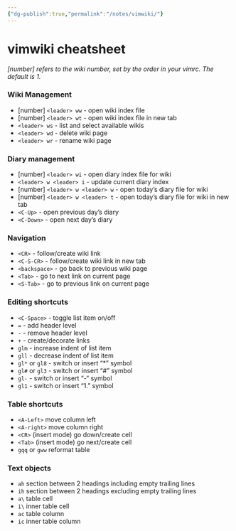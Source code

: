 ```yaml
---
{"dg-publish":true,"permalink":"/notes/vimwiki/"}
---
```


# vimwiki cheatsheet

_[number] refers to the wiki number, set by the order in your vimrc. The default is 1._

### Wiki Management

- [number] `<leader> ww` - open wiki index file
- [number] `<leader> wt` - open wiki index file in new tab
- `<leader> ws` - list and select available wikis
- `<leader> wd` - delete wiki page
- `<leader> wr` - rename wiki page

### Diary management

- [number] `<leader> wi` - open diary index file for wiki
- `<leader> w <leader> i` - update current diary index
- [number] `<leader> w <leader> w` - open today’s diary file for wiki
- [number] `<leader> w <leader> t` - open today’s diary file for wiki in new tab
- `<C-Up>` - open previous day’s diary
- `<C-Down>` - open next day’s diary

### Navigation

- `<CR>` - follow/create wiki link
- `<C-S-CR>` - follow/create wiki link in new tab
- `<backspace>` - go back to previous wiki page
- `<Tab>` - go to next link on current page
- `<S-Tab>` - go to previous link on current page

### Editing shortcuts

- `<C-Space>` - toggle list item on/off
- `=`	- add header level
- `-`	- remove header level
- `+`	- create/decorate links
- `glm`	- increase indent of list item
- `gll`	- decrease indent of list item
- `gl*` or `gl8` - switch or insert “*” symbol
- `gl#` or `gl3` - switch or insert “#” symbol
- `gl-`	- switch or insert “-“ symbol
- `gl1`	- switch or insert “1.” symbol

### Table shortcuts

- `<A-Left>`	move column left
- `<A-right>`	move column right
- `<CR>`	(insert mode) go down/create cell
- `<Tab>`	(insert mode) go next/create cell
- `gqq` or `gww`	reformat table

### Text objects

- `ah`	section between 2 headings including empty trailing lines
- `ih`	section between 2 headings excluding empty trailing lines
- `a\`	table cell
- `i\`	inner table cell
- `ac`	table column
- `ic`	inner table column